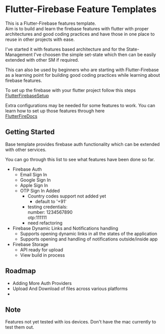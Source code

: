 # Flutter-Firebase Feature Templates

This is a Flutter-Firebase features template.</br>
Aim is to build and learn the firebase features with flutter with proper architectures and good coding practices and have those in one place to reuse in other projects with ease.

I've started it with features based architecture and for the State-Management I've choosen the simple set-state which then can be easily extended with other SM if required.</br>

This can also be used by beginners who are starting with Flutter-Firebase as a learning point for building good coding practices while learning about firebase features.

To set up the firebase with your flutter project follow this steps
[FlutterFirebaseSetup](https://firebase.google.com/docs/flutter/setup?platform=android)

Extra configurations may be needed for some features to work. You can learn how to set up those features through here</br>
[FlutterFireDocs](https://firebase.flutter.dev/)

## Getting Started

Base template provides firebase auth functionality which can be extended with other services.

You can go through this list to see what features have been done so far.



* Firebase Auth
  * Email Sign In
  * Google Sign In
  * Apple Sign In 
  * OTP Sign In Added
     * Country codes support not added yet
        * default to '+91'
     * testing credentials:              
            number: 1234567890</br>
            otp:111111
     * need refactoring
* Firebase Dynamic Links and Notifications handling
  * Supports opening dynamic links in all the states of the application
  * Supports opening and handling of notifications outside/inside app
* Firebase Storage
  * API ready for upload
  * View build in process
     


## Roadmap

* Adding More Auth Providers
* Upload And Download of files across various platforms
* 

## Note
Features not yet tested with ios devices. Don't have the mac currently to test them out.
<!-- ## Contributing

If you would like to contribute to this project then please follow the guidelines for contributing.

* File an issue first if you would like to request a new feature , improve the current feature , want to contribute to any feature or add an new feature.
* Follow the practices that we are using in the project while working on a feature. -->
<!-- 
### For New Feature

If you're working on new feature or a sub-feature then follow this methods for contributing.

* Build your new feature/sub-feature in a new branch originating from either master branch or the feature specific branch
    * eg. Adding a new feature
          * Branch would be named like "firebase_featurename" ,like "firebase_auth","firebase_storage"
* Bullet list
              * Nested bullet
                  * Sub-nested bullet etc    
    
  * eg. Adding a new sub-feature. -->
  
      
  
<!-- 

### For Features with different State-Management -->



